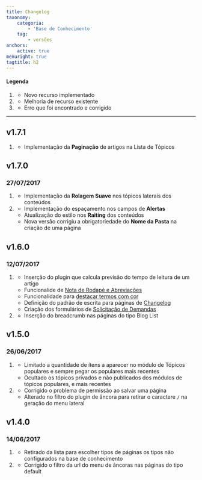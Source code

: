 ```yaml
---
title: Changelog
taxonomy:
    categoria:
        - 'Base de Conhecimento'
    tag:
        - versões
anchors:
    active: true
menuright: true
tagtitle: h2
---
```


#### Legenda

1. [](#new)
    * Novo recurso implementado
1. [](#improved)
    * Melhoria de recurso existente
1. [](#bugfix)
    * Erro que foi encontrado e corrigido

---
## v1.7.1

1. [](#bugfix)
    * Implementação da **Paginação** de artigos na Lista de Tópicos

## v1.7.0
### 27/07/2017

1. [](#improved)
    * Implementação da **Rolagem Suave** nos tópicos laterais dos conteúdos
2. [](#bugfix)
    * Implementação do espaçamento nos campos de **Alertas**
    * Atualização do estilo nos **Raiting** dos conteúdos
    * Nova versão corrigiu a obrigatoriedade do **Nome da Pasta** na criação de uma página

## v1.6.0
### 12/07/2017

1. [](#new)
    * Inserção do plugin que calcula previsão do tempo de leitura de um artigo
    * Funcionalide de [Nota de Rodapé e Abreviações](https://ajuda.eagletecnologia.com/manuais/base-de-conhecimento/sintaxe-markdown#inserir-nota-de-rodap-e-abreviaes)
    * Funcionalidade para [destacar termos com cor](https://ajuda.eagletecnologia.com/manuais/base-de-conhecimento/sintaxe-markdown#destacar-texto-com-cor)
    * Definição do padrão de escrita para páginas de [Changelog](https://ajuda.eagletecnologia.com/manuais/base-de-conhecimento/criar-uma-pagina-de-changelog)
    * Criação dos formulários de [Solicitação de Demandas](https://ajuda.eagletecnologia.com/formularios-de-solicitacao)
1. [](#improved)
    * Inserção do breadcrumb nas páginas do tipo Blog List

## v1.5.0
### 26/06/2017

1. [](#improved)
    * Limitado a quantidade de ítens a aparecer no módulo de Tópicos populares e sempre pegar os populares mais recentes
    * Ocultado os tópicos privados e não publicados dos módulos de tópicos populares, e mais recentes
1. [](#bugfix)
    * Corrigido o problema de permissão ao salvar uma página
    * Alterado no filtro do plugin de âncora para retirar o caractere `/` na geração do menu lateral

## v1.4.0
### 14/06/2017

1. [](#improved)
    * Retirado da lista para escolher tipos de páginas os tipos não configurados na base de conhecimento
1. [](#bugfix)
    * Corrigido o filtro da url do menu de âncoras nas páginas do tipo default